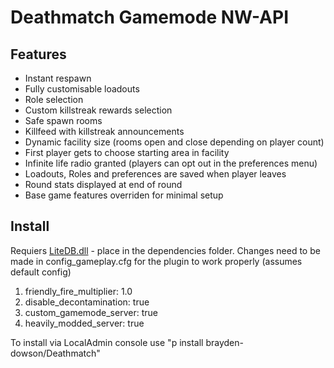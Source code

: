 # Deathmatch Gamemode NW-API
## Features
- Instant respawn
- Fully customisable loadouts
- Role selection
- Custom killstreak rewards selection
- Safe spawn rooms
- Killfeed with killstreak announcements
- Dynamic facility size (rooms open and close depending on player count)
- First player gets to choose starting area in facility
- Infinite life radio granted (players can opt out in the preferences menu)
- Loadouts, Roles and preferences are saved when player leaves
- Round stats displayed at end of round
- Base game features overriden for minimal setup

## Install
Requiers [LiteDB.dll](https://github.com/mbdavid/LiteDB) - place in the dependencies folder. Changes need to be made in config_gameplay.cfg for the plugin to work properly (assumes default config)
1. friendly_fire_multiplier: 1.0
2. disable_decontamination: true
3. custom_gamemode_server: true
4. heavily_modded_server: true

To install via LocalAdmin console use "p install brayden-dowson/Deathmatch"

